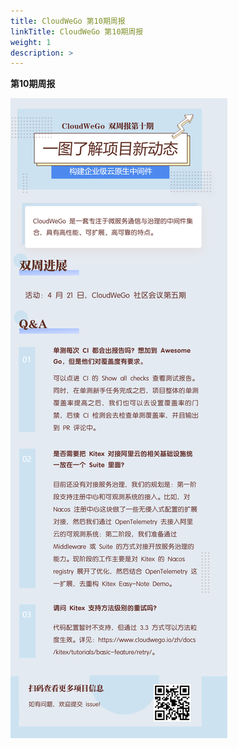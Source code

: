 ```yaml
---
title: CloudWeGo 第10期周报
linkTitle: CloudWeGo 第10期周报
weight: 1
description: >
---
```


**第10期周报**

![image](https://raw.githubusercontent.com/cloudwego/community/main/weekly_report/CloudWeGo_10th_weekly_report.png)

